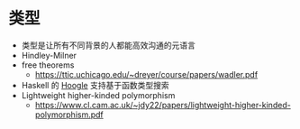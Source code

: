 
# 类型

* 类型是让所有不同背景的人都能高效沟通的元语言
* Hindley-Milner
* free theorems
  * https://ttic.uchicago.edu/~dreyer/course/papers/wadler.pdf
* Haskell 的 [Hoogle](https://hoogle.haskell.org/) 支持基于函数类型搜索
* Lightweight higher-kinded polymorphism
  * https://www.cl.cam.ac.uk/~jdy22/papers/lightweight-higher-kinded-polymorphism.pdf

